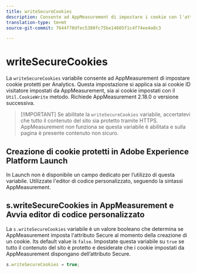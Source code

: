 ```yaml
---
title: writeSecureCookies
description: Consente ad AppMeasurement di impostare i cookie con l'attributo Secure.
translation-type: tm+mt
source-git-commit: 7644f70dfec5380fc75be14605f1c4f74ee4a8c3

---
```



# writeSecureCookies

La `writeSecureCookies` variabile consente ad AppMeasurement di impostare cookie [](https://en.wikipedia.org/wiki/Secure_cookie) protetti per Analytics. Questa impostazione si applica sia ai cookie ID visitatore impostati da AppMeasurement, sia ai cookie impostati con il `Util.CookieWrite` metodo. Richiede AppMeasurement 2.18.0 o versione successiva.

> [!IMPORTANT] Se abilitate la `writeSecureCookies` variabile, accertatevi che tutto il contenuto del sito sia protetto tramite HTTPS. AppMeasurement non funziona se questa variabile è abilitata e sulla pagina è presente contenuto non sicuro.

## Creazione di cookie protetti in Adobe Experience Platform Launch

In Launch non è disponibile un campo dedicato per l’utilizzo di questa variabile. Utilizzate l&#39;editor di codice personalizzato, seguendo la sintassi AppMeasurement.

## s.writeSecureCookies in AppMeasurement e Avvia editor di codice personalizzato

La `s.writeSecureCookies` variabile è un valore booleano che determina se AppMeasurement imposta l&#39;attributo Secure al momento della creazione di un cookie. Its default value is `false`. Impostate questa variabile su `true` se tutto il contenuto del sito è protetto e desiderate che i cookie impostati da AppMeasurement dispongano dell’attributo Secure.

```js
s.writeSecureCookies = true;
```
